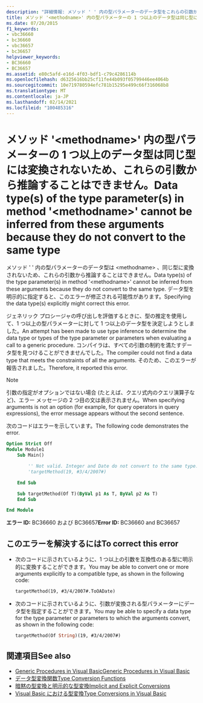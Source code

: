 ```yaml
---
description: "詳細情報: メソッド ' ' 内の型パラメーターのデータ型をこれらの引数から推論しようとしても、 <methodname> 同じ型には変換されないため、これらの引数から推論することはできません。"
title: メソッド '<methodname>' 内の型パラメーターの 1 つ以上のデータ型は同じ型には変換されないため、これらの引数から推論することはできません。
ms.date: 07/20/2015
f1_keywords:
- vbc36660
- bc36660
- vbc36657
- bc36657
helpviewer_keywords:
- BC36660
- BC36657
ms.assetid: e80c5afd-e16d-4f03-bdf1-c79c4286114b
ms.openlocfilehash: d6325616bb25cf11fe44b093f05799446ee4064b
ms.sourcegitcommit: 10e719780594efc781b15295e499c66f316068b8
ms.translationtype: MT
ms.contentlocale: ja-JP
ms.lasthandoff: 02/14/2021
ms.locfileid: "100485316"
---
```

# <a name="data-types-of-the-type-parameters-in-method-methodname-cannot-be-inferred-from-these-arguments-because-they-do-not-convert-to-the-same-type"></a><span data-ttu-id="82d92-103">メソッド '\<methodname>' 内の型パラメーターの 1 つ以上のデータ型は同じ型には変換されないため、これらの引数から推論することはできません。</span><span class="sxs-lookup"><span data-stu-id="82d92-103">Data type(s) of the type parameter(s) in method '\<methodname>' cannot be inferred from these arguments because they do not convert to the same type</span></span>

<span data-ttu-id="82d92-104">メソッド ' ' 内の型パラメーターのデータ型は \<methodname> 、同じ型に変換されないため、これらの引数から推論することはできません。</span><span class="sxs-lookup"><span data-stu-id="82d92-104">Data type(s) of the type parameter(s) in method '\<methodname>' cannot be inferred from these arguments because they do not convert to the same type.</span></span> <span data-ttu-id="82d92-105">データ型を明示的に指定すると、このエラーが修正される可能性があります。</span><span class="sxs-lookup"><span data-stu-id="82d92-105">Specifying the data type(s) explicitly might correct this error.</span></span>

<span data-ttu-id="82d92-106">ジェネリック プロシージャの呼び出しを評価するときに、型の推定を使用して、1 つ以上の型パラメーターに対して 1 つ以上のデータ型を決定しようとしました。</span><span class="sxs-lookup"><span data-stu-id="82d92-106">An attempt has been made to use type inference to determine the data type or types of the type parameter or parameters when evaluating a call to a generic procedure.</span></span> <span data-ttu-id="82d92-107">コンパイラは、すべての引数の制約を満たすデータ型を見つけることができませんでした。</span><span class="sxs-lookup"><span data-stu-id="82d92-107">The compiler could not find a data type that meets the constraints of all the arguments.</span></span> <span data-ttu-id="82d92-108">そのため、このエラーが報告されました。</span><span class="sxs-lookup"><span data-stu-id="82d92-108">Therefore, it reported this error.</span></span>

> [!NOTE]
> <span data-ttu-id="82d92-109">引数の指定がオプションではない場合 (たとえば、クエリ式内のクエリ演算子など)、エラー メッセージの 2 つ目の文は表示されません。</span><span class="sxs-lookup"><span data-stu-id="82d92-109">When specifying arguments is not an option (for example, for query operators in query expressions), the error message appears without the second sentence.</span></span>

<span data-ttu-id="82d92-110">次のコードはエラーを示しています。</span><span class="sxs-lookup"><span data-stu-id="82d92-110">The following code demonstrates the error.</span></span>

```vb
Option Strict Off
Module Module1
    Sub Main()

        '' Not valid. Integer and Date do not convert to the same type.
        'targetMethod(19, #3/4/2007#)

    End Sub

    Sub targetMethod(Of T)(ByVal p1 As T, ByVal p2 As T)
    End Sub

End Module
```

<span data-ttu-id="82d92-111">**エラー ID:** BC36660 および BC36657</span><span class="sxs-lookup"><span data-stu-id="82d92-111">**Error ID:** BC36660 and BC36657</span></span>

## <a name="to-correct-this-error"></a><span data-ttu-id="82d92-112">このエラーを解決するには</span><span class="sxs-lookup"><span data-stu-id="82d92-112">To correct this error</span></span>

- <span data-ttu-id="82d92-113">次のコードに示されているように、1 つ以上の引数を互換性のある型に明示的に変換することができます。</span><span class="sxs-lookup"><span data-stu-id="82d92-113">You may be able to convert one or more arguments explicitly to a compatible type, as shown in the following code:</span></span>

  ```vb
  targetMethod(19, #3/4/2007#.ToOADate)
  ```

- <span data-ttu-id="82d92-114">次のコードに示されているように、引数が変換される型パラメーターにデータ型を指定することができます。</span><span class="sxs-lookup"><span data-stu-id="82d92-114">You may be able to specify a data type for the type parameter or parameters to which the arguments convert, as shown in the following code:</span></span>

  ```vb
  targetMethod(Of String)(19, #3/4/2007#)
  ```

## <a name="see-also"></a><span data-ttu-id="82d92-115">関連項目</span><span class="sxs-lookup"><span data-stu-id="82d92-115">See also</span></span>

- [<span data-ttu-id="82d92-116">Generic Procedures in Visual Basic</span><span class="sxs-lookup"><span data-stu-id="82d92-116">Generic Procedures in Visual Basic</span></span>](../programming-guide/language-features/data-types/generic-procedures.md)
- [<span data-ttu-id="82d92-117">データ型変換関数</span><span class="sxs-lookup"><span data-stu-id="82d92-117">Type Conversion Functions</span></span>](../language-reference/functions/type-conversion-functions.md)
- [<span data-ttu-id="82d92-118">暗黙の型変換と明示的な型変換</span><span class="sxs-lookup"><span data-stu-id="82d92-118">Implicit and Explicit Conversions</span></span>](../programming-guide/language-features/data-types/implicit-and-explicit-conversions.md)
- [<span data-ttu-id="82d92-119">Visual Basic における型変換</span><span class="sxs-lookup"><span data-stu-id="82d92-119">Type Conversions in Visual Basic</span></span>](../programming-guide/language-features/data-types/type-conversions.md)
